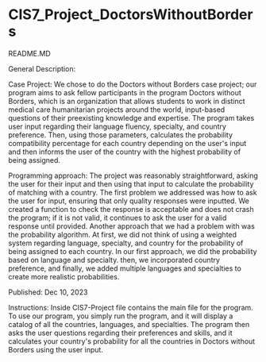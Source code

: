 # CIS7_Project_DoctorsWithoutBorders
README.MD 

General Description:

Case Project: We chose to do the Doctors without Borders case project; our program aims to ask fellow participants in the program Doctors without Borders, which is an organization that allows students to work in distinct medical care humanitarian projects around the world, input-based questions of their preexisting knowledge and expertise. The program takes user input regarding their language fluency, specialty, and country preference. Then, using those parameters, calculates the probability compatibility percentage for each country depending on the user's input and then informs the user of the country with the highest probability of being assigned.

Programming approach: The project was reasonably straightforward, asking the user for their input and then using that input to calculate the probability of matching with a country. The first problem we addressed was how to ask the user for input, ensuring that only quality responses were inputted. We created a function to check the response is acceptable and does not crash the program; if it is not valid, it continues to ask the user for a valid response until provided. Another approach that we had a problem with was the probability algorithm. At first, we did not think of using a weighted system regarding language, specialty, and country for the probability of being assigned to each country. In our first approach, we did the probability based on language and specialty. then, we incorporated country preference, and finally, we added multiple languages and specialties to create more realistic probabilities. 

Published: Dec 10, 2023

Instructions: Inside CIS7-Project file contains the main file for the program. To use our program, you simply run the program, and it will display a catalog of all the countries, languages, and specialties. The program then asks the user questions regarding their preferences and skills, and it calculates your country's probability for all the countries in Doctors without Borders using the user input.

